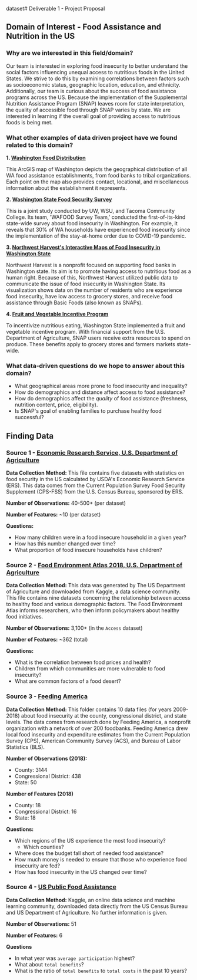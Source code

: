 dataset# Deliverable 1 - Project Proposal
## Domain of Interest - Food Assistance and Nutrition in the US

### Why are we interested in this field/domain?

Our team is interested in exploring food insecurity to better understand the social factors influencing unequal access to nutritious foods in the United States. We strive to do this by examining correlations between factors such as socioeconomic status, geographic location, education, and ethnicity. Additionally, our team is curious about the success of food assistance programs across the US. Because the implementation of the Supplemental Nutrition Assistance Program (SNAP) leaves room for state interpretation, the quality of accessible food through SNAP varies by state. We are interested in learning if the overall goal of providing access to nutritious foods is being met.

### What other examples of data driven project have we found related to this domain?

**1. [Washington Food Distribution](https://nras.maps.arcgis.com/apps/webappviewer/index.html?id=b1ad1be260fe4ef8b877fc7064b0649f)**

This ArcGIS map of Washington depicts the geographical distribution of all WA food assistance establishments, from food banks to tribal organizations. Each point on the map also provides contact, locational, and miscellaneous information about the establishment it represents.

**2. [Washington State Food Security Survey](https://news.wsu.edu/2020/11/19/wsu-helping-washington-families-facing-food-insecurity/)**

This is a joint study conducted by UW, WSU, and Tacoma Community College. Its team, 'WAFOOD Survey Team,' conducted the first-of-its-kind state-wide survey about food insecurity in Washington. For example, it reveals that 30% of WA households have experienced food insecurity since the implementation of the stay-at-home order due to COVID-19 pandemic.

**3. [Northwest Harvest's Interactive Maps of Food Insecurity in Washington State](https://www.livestories.com/statistics/hunger-in-washington/washington/food-insecurity)**

Northwest Harvest is a nonprofit focused on supporting food banks in Washington state. Its aim is to promote having access to nutritious food as a human right. Because of this, Northwest Harvest utilized public data to communicate the issue of food insecurity in Washington State. Its visualization shows data on the number of residents who are experience food insecurity, have low access to grocery stores, and receive food assistance through Basic Foods (also known as SNAPs).

**4. [Fruit and Vegetable Incentive Program](https://www.doh.wa.gov/ForPublicHealthandHealthcareProviders/PublicHealthSystemResourcesandServices/Funding/FruitandVegetableIncentivesProgram)**

To incentivize nutritious eating, Washington State implemented a fruit and vegetable incentive program. With financial support from the U.S. Department of Agriculture, SNAP users receive extra resources to spend on produce. These benefits apply to grocery stores and farmers markets state-wide.

### What data-driven questions do we hope to answer about this domain?

  - What geographical areas more prone to food insecurity and inequality?
  - How do demographics and distance affect access to food assistance?
  - How do demographics affect the _quality_ of food assistance (freshness, nutrition content, price, eligibility).
  - Is SNAP's goal of enabling families to purchase healthy food successful?


## Finding Data

### **Source 1 - [Economic Research Service, U.S. Department of Agriculture](https://www.ers.usda.gov/topics/food-nutrition-assistance/food-security-in-the-us/interactive-charts-and-highlights)**

**Data Collection Method:** This file contains five datasets with statistics on food security in the US calculated by USDA's Economic Research Service (ERS). This data comes from the Current Population Survey Food Security Supplement (CPS-FSS) from the U.S. Census Bureau, sponsored by ERS.

**Number of Observations:** 40-500+ (per dataset)

**Number of Features:** ~10 (per dataset)

**Questions:**
- How many children were in a food insecure household in a given year?
- How has this number changed over time?
- What proportion of food insecure households have children?


### **Source 2 - [Food Environment Atlas 2018, U.S. Department of Agriculture](https://www.kaggle.com/carrie1/food-environment-atlas )**

**Data Collection Method:** This data was generated by The US Department of Agriculture and downloaded from Kaggle, a data science community. This file contains nine datasets concerning the relationship between access to healthy food and various demographic factors. The Food Environment Atlas informs researchers, who then inform policymakers about healthy food initiatives.

**Number of Observations:** 3,100+ (in the `Access` dataset)

**Number of Features:** ~362 (total)

**Questions:**
- What is the correlation between food prices and health?
- Children from which communities are more vulnerable to food insecurity?
- What are common factors of a food desert?


### **Source 3 - [Feeding America](https://map.feedingamerica.org)**

**Data Collection Method:** This folder contains 10 data files (for years 2009-2018) about food insecurity at the county, congressional district, and state levels. The data comes from research done by Feeding America, a nonprofit organization with a network of over 200 foodbanks. Feeding America drew local food insecurity and expenditure estimates from the Current Population Survey (CPS), American Community Survey (ACS), and Bureau of Labor Statistics (BLS).

**Number of Observations (2018):**
 - County: 3144
 - Congressional District: 438
 - State: 50

**Number of Features (2018)**
- County: 18
- Congressional District: 16
- State: 18

**Questions:**
- Which regions of the US experience the most food insecurity?
   - Which counties?
- Where does the budget fall short of needed food assistance?
- How much money is needed to ensure that those who experience food insecurity are fed?
- How has food insecurity in the US changed over time?

### **Source 4 - [US Public Food Assistance](https://www.kaggle.com/jpmiller/publicassistance)**

**Data Collection Method:** Kaggle, an online data science and machine learning community, downloaded data directly from the US Census Bureau and US Department of Agriculture. No further information is given.

**Number of Observations:** 51

**Number of Features:** 6

**Questions**
- In what year was `average participation` highest?
- What about `total benefits`?
- What is the ratio of `total benefits` to `total costs` in the past 10 years?
